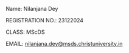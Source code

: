 Name: Nilanjana Dey

REGISTRATION NO.: 23122024

CLASS: MScDS

EMAIL: nilanjana.dey@msds.christuniversity.in
